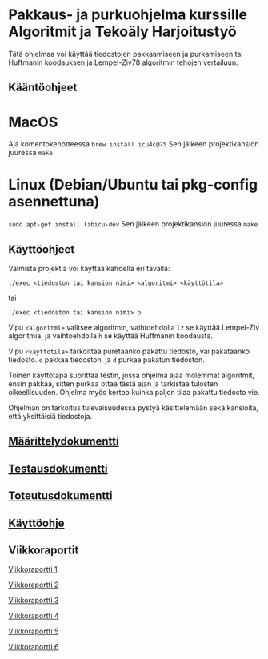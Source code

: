 # Pakkaus- ja purkuohjelma kurssille Algoritmit ja Tekoäly Harjoitustyö

Tätä ohjelmaa voi käyttää tiedostojen pakkaamiseen ja purkamiseen tai Huffmanin koodauksen ja Lempel-Ziv78 algoritmin tehojen vertailuun.

## Kääntöohjeet
# MacOS
Aja komentokehotteessa
```brew install icu4c@75```
Sen jälkeen projektikansion juuressa
```make```

# Linux (Debian/Ubuntu tai pkg-config asennettuna)
```sudo apt-get install libicu-dev```
Sen jälkeen projektikansion juuressa
```make```


## Käyttöohjeet
Valmista projektia voi käyttää kahdella eri tavalla:

```./exec <tiedoston tai kansion nimi> <algoritmi> <käyttötila>```

tai 

```./exec <tiedoston tai kansion nimi> p```

Vipu ```<algoritmi>``` valitsee algoritmin, vaihtoehdolla ```lz``` se käyttää Lempel-Ziv algoritmia, ja vaihtoehdolla ```h``` se käyttää Huffmanin koodausta.

Vipu ```<käyttötila>``` tarkoittaa puretaanko pakattu tiedosto, vai pakataanko tiedosto. ```e``` pakkaa tiedoston, ja ```d``` purkaa pakatun tiedoston.

Toinen käyttötapa suorittaa testin, jossa ohjelma ajaa molemmat algoritmit, ensin pakkaa, sitten purkaa ottaa tästä ajan ja tarkistaa
tulosten oikeellisuuden. Ohjelma myös kertoo kuinka paljon tilaa pakattu tiedosto vie.

Ohjelman on tarkoitus tulevaisuudessa pystyä käsittelemään sekä kansioita, että yksittäisiä tiedostoja.

## [Määrittelydokumentti](dokumentaatio/Määrittelydokumentti.pdf)

## [Testausdokumentti](dokumentaatio/Testausdokumentti.pdf)

## [Toteutusdokumentti](dokumentaatio/Toteutusdokumentti.pdf)

## [Käyttöohje](dokumentaatio/Käyttöohje.pdf)


## Viikkoraportit

[Viikkoraportti 1](Viikkoraportit/Viikkoraportti1.pdf)

[Viikkoraportti 2](Viikkoraportit/Viikkoraportti2.pdf)

[Viikkoraportti 3](Viikkoraportit/Viikkoraportti3.pdf)

[Viikkoraportti 4](Viikkoraportit/Viikkoraportti4.pdf)

[Viikkoraportti 5](Viikkoraportit/Viikkoraportti5.pdf)

[Viikkoraportti 6](Viikkoraportit/Viikkoraportti6.pdf)
